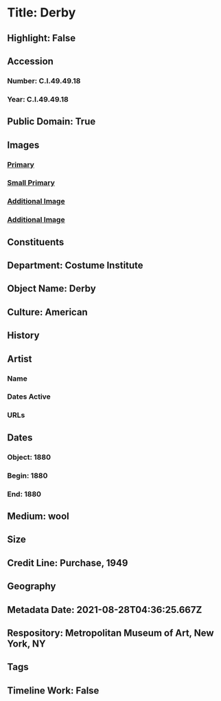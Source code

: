 # Title: Derby
## Highlight: False
## Accession
### Number: C.I.49.49.18
### Year: C.I.49.49.18
## Public Domain: True
## Images
### [Primary](https://images.metmuseum.org/CRDImages/ci/original/CI49.49.18.jpg)
### [Small Primary](https://images.metmuseum.org/CRDImages/ci/web-large/CI49.49.18.jpg)
### [Additional Image](https://images.metmuseum.org/CRDImages/ci/original/C.I.49.49.18_label1.jpg)
### [Additional Image](https://images.metmuseum.org/CRDImages/ci/original/C.I.49.49.18_label2.jpg)
## Constituents
## Department: Costume Institute
## Object Name: Derby
## Culture: American
## History
## Artist
### Name
### Dates Active
### URLs
## Dates
### Object: 1880
### Begin: 1880
### End: 1880
## Medium: wool
## Size
## Credit Line: Purchase, 1949
## Geography
## Metadata Date: 2021-08-28T04:36:25.667Z
## Respository: Metropolitan Museum of Art, New York, NY
## Tags
## Timeline Work: False